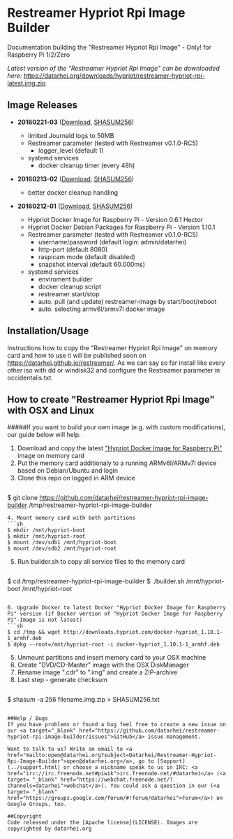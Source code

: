 # Restreamer Hypriot Rpi Image Builder
Documentation building the "Restreamer Hypriot Rpi Image" - Only! for Raspberry Pi 1/2/Zero

*Latest version of the "Restreamer Hypriot Rpi Image" can be downloaded here:*  <a target="_blank" href="https://datarhei.org/downloads/hypriot/restreamer-hypriot-rpi-latest.img.zip">https://datarhei.org/downloads/hypriot/restreamer-hypriot-rpi-latest.img.zip</a>  

## Image Releases

* **20160221-03** (<a target="_blank" href="https://datarhei.org/downloads/hypriot/restreamer-hypriot-rpi-20160221-03.img.zip">Download</a>, <a target="_blank" href="https://datarhei.org/downloads/hypriot/SHASUM256.txt">SHASUM256</a>)
  * limited Journald logs to 50MB
  * Restreamer parameter (tested with Restreamer v0.1.0-RC5)
    * logger_level (default 1)
  * systemd services
    * docker cleanup timer (every 48h)

* **20160213-02** (<a target="_blank" href="https://datarhei.org/downloads/hypriot/restreamer-hypriot-rpi-20160213-02.img.zip">Download</a>, <a target="_blank" href="https://datarhei.org/downloads/hypriot/SHASUM256.txt">SHASUM256</a>)
  * better docker cleanup handling 

* **20160212-01** (<a target="_blank" href="https://datarhei.org/downloads/hypriot/restreamer-hypriot-rpi-20160212-01.img.zip">Download</a>, <a target="_blank" href="https://datarhei.org/downloads/hypriot/SHASUM256.txt">SHASUM256</a>)
  * Hypriot Docker Image for Raspberry Pi - Version 0.6.1 Hector
  * Hypriot Docker Debian Packages for Raspberry Pi - Version 1.10.1
  * Restreamer parameter (tested with Restreamer v0.1.0-RC5)
    * username/password (default login: admin/datarhei)
    * http-port (default 8080)
    * raspicam mode (default disabled)
    * snapshot interval (default 60.000ms)
  * systemd services
    * enviroment builder
    * docker cleanup script
    * restreamer start/stop
    * auto. pull (and update) restreamer-image by start/boot/reboot
    * auto. selecting armv6l/armv7l docker image

## Installation/Usage
Instructions how to copy the "Restreamer Hypriot Rpi Image" on memory card and how to use it will be published soon on <a target="_blank" href="https://datarhei.github.io/restreamer/">https://datarhei.github.io/restreamer/</a>. As we can say so far install like every other iso with dd or windisk32 and configure the Restreamer parameter in occidentalis.txt.

## How to create "Restreamer Hypriot Rpi Image" with OSX and Linux
#####If you want to build your own image (e.g. with custom modifications), our guide below will help.
1. Download and copy the latest <a target= "_blank" href="http://blog.hypriot.com/downloads/">"Hypriot Docker Image for Raspberry Pi"</a> image on memory card
2. Put the memory card additionaly to a running ARMv6l/ARMv7l device based on Debian/Ubuntu and login
3. Clone this repo on logged in ARM device
   ```sh
$ git clone https://github.com/datarhei/restreamer-hypriot-rpi-image-builder /tmp/restreamer-hypriot-rpi-image-builder

   ```
4. Mount memory card with both partitions
   ```sh
$ mkdir /mnt/hypriot-boot
$ mkdir /mnt/hypriot-root
$ mount /dev/sdb1 /mnt/hypriot-boot
$ mount /dev/sdb2 /mnt/hypriot-root
   ```

5. Run builder.sh to copy all service files to the memory card
   ```sh
$ cd /tmp/restreamer-hypriot-rpi-image-builder
$ ./builder.sh /mnt/hypriot-boot /mnt/hypriot-root
   ```

6. Upgrade Docker to latest Docker "Hypriot Docker Image for Raspberry Pi" version (if Docker version of "Hypriot Docker Image for Raspberry Pi"-Image is not latest)
   ```sh
$ cd /tmp && wget http://downloads.hypriot.com/docker-hypriot_1.10.1-1_armhf.deb
$ dpkg --root=/mnt/hypriot-root -i docker-hypriot_1.10.1-1_armhf.deb
   ```

5. Unmount partitions and insert memory card to your OSX machine
6. Create "DVD/CD-Master" image with the OSX DiskManager
7. Rename image ".cdr" to ".img" and create a ZIP-archive
8. Last step - generate checksum   
   ```sh
$ shasum -a 256 filename.img.zip > SHASUM256.txt

   ```

##Help / Bugs
If you have problems or found a bug feel free to create a new issue on our <a target="_blank" href="https://github.com/datarhei/restreamer-hypriot-rpi-image-builder/issues">GitHub</a> issue management.

Want to talk to us? Write an email to <a href="mailto:open@datarhei.org?subject=Datarhei/Restreamer-Hypriot-Rpi-Image-Builder">open@datarhei.org</a>, go to [Support](../support.html) or choose a nickname speak to us in IRC: <a href="irc://irc.freenode.net#piwik">irc.freenode.net/#datarhei</a> (<a target= "_blank" href="https://webchat.freenode.net/?channels=datarhei">webchat</a>). You could ask a question in our (<a target= "_blank" href="https://groups.google.com/forum/#!forum/datarhei">Forum</a>) on Google Groups, too.

##Copyright
Code released under the [Apache license](LICENSE). Images are copyrighted by datarhei.org
